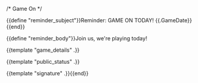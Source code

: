 /* Game On */

{{define "reminder_subject"}}Reminder: GAME ON TODAY! {{.GameDate}}{{end}}

{{define "reminder_body"}}Join us, we're playing today!

{{template "game_details" .}}

{{template "public_status" .}}

{{template "signature" .}}{{end}}